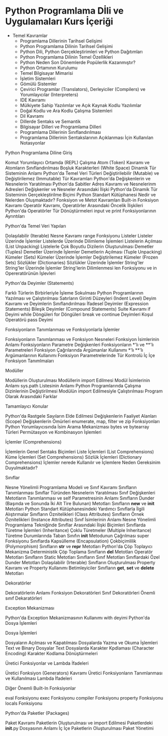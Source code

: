 # Python Programlama Dİli ve Uygulamaları Kurs İçeriği

* Temel Kavramlar 
  * Programlama Dillerinin Tarihsel Gelişimi
  * Python Programlama Dilinin Tarihsel Gelişimi
  * Python Dili, Python Gerçekleştirimleri ve Python Dağıtımları
  * Python Programlama Dilinin Temel Özellikleri
  * Python Neden Son Dönemlerde Popülerlik Kazanmıştır?
  * Python Ortamının Kurulumu
  * Temel Bilgisayar Mimarisi
  * İşletim Sistemleri
  * Gömülü Sistemler
  * Çevirici Programlar (Translators), Derleyiciler (Compilers) ve Yorumlayıcılar (Interpreters)
  * IDE Kavramı
  * Mülkiyete Sahip Yazılımlar ve Açık Kaynak Kodlu Yazılımlar
  * Doğal Kodlu ve Ara Kodlu Çalışma Sistemleri
  * Dil Kavramı
  * Dillerde Sentaks ve Semantik
  * Bilgisayar Dilleri ve Programlama Dilleri
  * Programlama Dillerinin Sınıflandırılması
  * Programlama Dillerinin Sentakslarının Açıklanması İçin Kullanılan Notasyonlar

Python Programlama Diline Giriş

Komut Yorumlayıcı Ortamda (REPL) Çalışma
Atom (Token) Kavramı ve Atomların Sınıflandırılması
Boşluk Karakterleri (White Space)
Dinamik Tür Sisteminin Anlamı
Python'da Temel Veri Türleri
Değiştirilebilir (Mutable) ve Değiştirilemez (Immutable) Tür Kavramları
Python'da Değişkenlerin ve Nesnelerin Yaratılması
Python'da Sabitler
Adres Kavramı ve Nesnelerinm Adresleri
Değişkenler ve Nesneler Arasındaki İlişki
Python'da Dinamik Tür Sisteminin Gerçekleştirilme Biçimi
Python Standart Kütüphanesi Nedir ve Nelerden Oluşmaktadır? 
Fonksiyon ve Metot Kavramları
Built-in Fonksiyon Kavramı
Operatör Kavramı, Operatörler Arasındaki Öncelik İlişkileri
Python'da Operatörler
Tür Dönüştürmeleri 
input ve print Fonksiyonlarının Ayrıntıları

Python'da Temel Veri Yapıları

Dolaşılabilir (Iterable) Nesne Kavramı
range Fonksiyonu
Listeler
Listeler Üzerinde İşlemler
Listelerde Üzerinde Dilimleme İşlemleri
Listelerin Açılması (List Unpacking)
Listelerle Çok Boyutlu Dizilerin Oluşturulması
Demetler (Tuples)
Demetler Üzerinde İşlemler
Demetlerin Açılması (Tuple Unpacking)
Kümeler (Sets)
Kümeler Üzerinde İşlemler
Değiştirilemez Kümeler (Frozen Sets)
Sözlükler (Dictionaries)
Sözlükler Üzerinde İşlemler
String'ler
String'ler Üzerinde İşlemler
String'lerin Dilimlenmesi
len Fonksiyonu ve in Opereratörünün İşlevleri

Python'da Deyimler (Statements)

Farklı Türlerin Birbirleriyle İşleme Sokulması
Python Programlarının Yazılması ve Çalıştırılması
Satırların Girinti Düzeyleri (Indent Level)
Deyim Kavramı ve Deyimlerin Sınıflandırılması
İfadesel Deyimler (Expression Statements)
Bileşik Deyimler (Compound Statements)
Suite Kavramı
if Deyimi
while Döngüleri
for Döngüleri
break ve continue Deyimleri
Koşul Operatörü
pass Deyimi

Fonksiyonların Tanımlanması ve Fonksiyonlarla İşlemler

Fonksiyonların Tanımlanması ve Fonksiyon Nesneleri
Fonksiyon İsimlerinin Anlamı
Fonksiyonların Parametre Değişkenleri
Fonksiyonların *'lı ve **'lı Parametreleri
Fonksiyon Çağrılarında Argümanlar Kullanımı
*'lı **'lı Argümanlarının Kullanımı
Fonksiyon Parametrelerinde Tür Kontrolü
İç İçe Fonksiyon Tanımlmaları

Modüller

Modüllerin Oluşturulması
Modüllerin import Edilmesi
Modül İsimlerinin Anlamı
sys.path Listesinin Anlamı
Python Programlarında Çalışma Dizinlerinin Değiştirilmesi
Modülün import Edilmesiyle Çalıştırılması Program Olarak Arasındaki Farklar

Tamamlayıcı Konular

Python'da Rastgele Sayıların Elde Edilmesi
Değişkenlerin Faaliyet Alanları (Scope)
Değişkenlerin Ömürleri
enumerate, map, filter ve zip Fonksiyonları
Python Yorumlayıcısında İsim Arama Mekanizması
bytes ve bytearray Türleri
Permütasyon ve Kombinasyon İşlemleri

İçlemler (Comprehensions)

İçlemlerin Genel Sentaks Biçimleri
Liste İçlemleri (List Comprehensions)
Küme İçlemleri (Set Comprehensions)
Sözlük İçlemleri (Dictionary Comprehensions)
İçlemler nerede Kullanılır ve İçlemlere Neden Gereksinim Duyulmaktadır?

Sınıflar

Nesne Yönelimli Programlama Modeli ve Sınıf Kavramı
Sınıfların Tanımlanması
Sınıflar Türünden Nesnelerin Yaratılması
Sınıf Değişkenleri 
Metotların Tanımlanması ve self Parametresinin Anlamı
Sınıfların Dunder (Başında ve Sonunda İki Alt Tire Bulunan) Metotları
Sınıfların __new__ ve __init__ Metotları
Python Standart Kütüphanesindeki Yardımcı Sınıflarla İlgili Alıştırmalar
Sınıfların Öznitelikleri (Class Attributes)
Sınıfların Örnek Öznitelikleri (Instance Attributes)
Sınıf İsimlerinin Anlamı
Nesne Yönelimli Programlama Tekniğinde Sınıflar Arasındaki İlişki Biçimleri
Sınıflarda Türetme İşlemleri (Inheritance)
Çoklu Türetmeler (Multiple Inheritance)
Türetme Durumlarında Taban Sınıfın __init__ Metodunun Çağrılması
super Fonksiyonu
Sınıflarda Kapsülleme (Encapsulation)
Çokbiçimlilik (Polymorphism)
Sınıfların __str__ ve __repr__ Metotları
Python'da Çöp Toplayıcı Mekanizma
Deterministik Çöp Toplama Sınıfların __del__ Metotları
Operatör Metotları
Sınıfların Static Metotları
Sınıfların Sınıf Metotları
Sınıflardaki Özel Dunder Metotları
Dolaşılabilir (Irterable) Sınıfların Oluşturulması
Property Kavramı ve Property Kullanımı
Betimleyiciler
Sınıfların __get__, __set__ ve __delete__ Metotları

Dekoratörler

Dekoratörlerin Anlamı
Fonksiyon Dekoratörleri
Sınıf Dekoratörleri
Önemli sınıf Dekaratörleri


Exception Mekanizması

Python'da Exception Mekanizmasının Kullanımı
with deyimi
Python'da Dosya İşlemleri

Dosya İşlemleri

Dosyaların Açılması ve Kapatılması
Dosyalarda Yazma ve Okuma İşlemleri
Text ve Binary Dosyalar
Text Dosyalarda Karakter Kpdlaması (Character Encoding)
Karakter Kodlama Dönüştürmeleri

Üretici Fonksiyonlar ve Lambda İfadeleri

Üretici Fonksiyon (Generators) Kavramı
Üretici Fonksiyonların Tanımlanması ve Kullanılması
Lambda İfadeleri

Diğer Önemli Built-In Fonksiyonlar

eval Fonksiyonu
exec Fonksiyonu
compiler Fonksiyonu
property Fonksiyonu
locals Fonksiyonu

Python'da Paketler (Packages)

Paket Kavramı
Paketlerin Oluşturulması ve import Edilmesi
Paketlerdeki __init__.py Dosyasının Anlamı
İç İçe Paketlerin Oluşturulması
Paket Yönetimi
